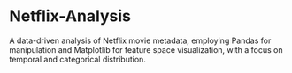 # Netflix-Analysis
A data-driven analysis of Netflix movie metadata, employing Pandas for manipulation and Matplotlib for feature space visualization, with a focus on temporal and categorical distribution.
